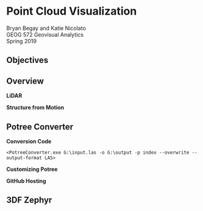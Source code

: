 # Point Cloud Visualization
Bryan Begay and Katie Nicolato<br/> 
GEOG 572 Geovisual Analytics<br/>
Spring 2019<br/>

## Objectives<br/>

## Overview<br/>

**LiDAR**<br/>

**Structure from Motion**<br/>

## Potree Converter<br/>

**Conversion Code**<br/>

`<PotreeConverter.exe G:\input.las -o G:\output -p index --overwrite --output-format LAS>`

**Customizing Potree**<br/>

**GitHub Hosting**<br/>

## 3DF Zephyr <br/>

